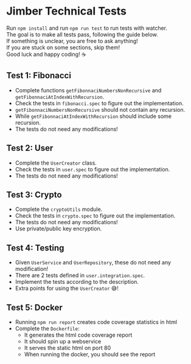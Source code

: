 # Jimber Technical Tests
Run `npm install` and run `npm run test` to run tests with watcher.  
The goal is to make all tests pass, following the guide below.  
If something is unclear, you are free to ask anything!  
If you are stuck on some sections, skip them!  
Good luck and happy coding! ☕

## Test 1: Fibonacci
- Complete functions `getFibonnaciNumbersNonRecursive` and `getFibonnaciAtIndexWithRecursion`.
- Check the tests in `fibonacci.spec` to figure out the implementation.
- `getFibonnaciNumbersNonRecursive` should not contain any recursion.
- While `getFibonnaciAtIndexWithRecursion` should include some recursion.
- The tests do not need any modifications!


## Test 2: User
- Complete the `UserCreator` class.
- Check the tests in `user.spec` to figure out the implementation.
- The tests do not need any modifications!

## Test 3: Crypto
- Complete the `cryptoUtils` module.
- Check the tests in `crypto.spec` to figure out the implementation.
- The tests do not need any modifications!
- Use private/public key encryption.

## Test 4: Testing
- Given `UserService` and `UserRepository`, these do not need any modification!
- There are 2 tests defined in `user.integration.spec`.
- Implement the tests according to the description.
- Extra points for using the `UserCreator` 😅!

## Test 5: Docker
- Running `npm run report` creates code coverage statistics in html
- Complete the `Dockerfile`:
  - It generates the html code coverage report
  - It should spin up a webservice
  - It serves the static html on port 80
  - When running the docker, you should see the report